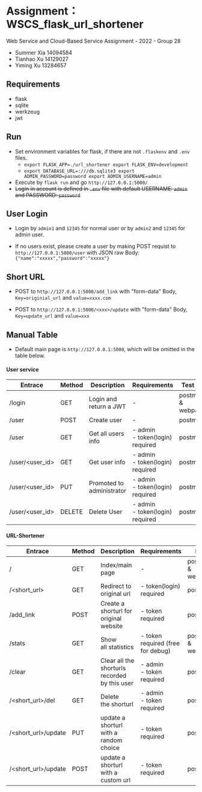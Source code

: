 # Assignment：WSCS_flask_url_shortener

Web Service and Cloud-Based Service Assignment - 2022 - Group 28

- Summer Xia 14094584
- Tianhao Xu 14129027
- Yiming Xu 13284657

## Requirements

- flask
- sqlite
- werkzeug
- jwt

## Run

- Set environment variables for flask, if there are not `.flaskenv` and `.env` files.
  - `export FLASK_APP=./url_shortener
    export FLASK_ENV=development`
  - `export DATABASE_URL=:///db.sqlite3
    export ADMIN_PASSWORD=password
    export ADMIN_USERNAME=admin`
- Execute by `flask run` and go `http://127.0.0.1:5000/`
- <del>Login in account is defined in `.env` file with default USERNAME: `admin` and PASSWORD: `password`</del>

## User Login

- Login by `admin1` and `12345` for normal user or by `admin2` and `12345` for admin user.

- If no users exist, please create a user by making POST requist to `http://127.0.0.1:5000/user` with JSON raw Body: `{"name":"xxxxx","password":"xxxxx"}`

## Short URL

- POST to `http://127.0.0.1:5000/add_link` with "form-data" Body, `Key=originial_url` and `value=xxxx.com`

- POST to `http://127.0.0.1:5000/<xxx>/update` with "form-data" Body, `Key=update_url` and `value=xxx`

## Manual Table

- Default main page is `http://127.0.0.1:5000`, which will be omitted in the table below.

#### User service

| Entrace         | Method | Description               | Requirements                        | Test by           |
| --------------- | ------ | ------------------------- | ----------------------------------- | ----------------- |
| /login          | GET    | Login and return a JWT    | -                                   | postman & webpage |
| /user           | POST   | Create user               | -                                   | postman           |
| /user           | GET    | Get all users info        | - admin<br/>- token(login) required | postman           |
| /user/<user_id> | GET    | Get user info             | - admin<br/>- token(login) required | postman           |
| /user/<user_id> | PUT    | Promoted to administrator | - admin<br/>- token(login) required | postman           |
| /user/<user_id> | DELETE | Delete User               | - admin<br/>- token(login) required | postman           |

#### URL-Shortener

| Entrace             | Method | Description                                    | Requirements                      | P.S.               |
| ------------------- | ------ | ---------------------------------------------- | --------------------------------- | ------------------ |
| /                   | GET    | Index/main page                                | -                                 | postman  & webpage |
| /<short_url>        | GET    | Redirect to original url                       | - token(login) required           | postman            |
| /add_link           | POST   | Create a shorturl for original website         | - token required                  | postman            |
| /stats              | GET    | Show all statistics                            | - token required (free for debug) | postman  & webpage |
| /clear              | GET    | Clear all the  shorturls recorded by this user | - admin<br/>- token required      | postman            |
| /<short_url>/del    | GET    | Delete the shorturl                            | - admin<br/>- token required      | postman            |
| /<short_url>/update | PUT    | update a shorturl with a random choice         | - token required                  | postman            |
| /<short_url>/update | POST   | update a shorturl with a custom url            | - token required                  | postman            |
